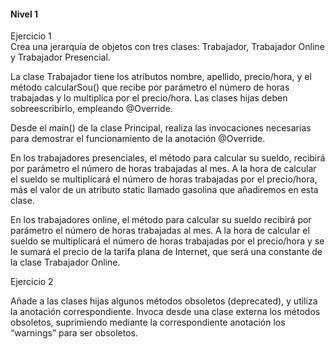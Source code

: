 #### Nivel 1
Ejercicio 1  
Crea una jerarquía de objetos con tres clases: Trabajador, Trabajador Online y Trabajador Presencial.


La clase Trabajador tiene los atributos nombre, apellido, precio/hora, y el método calcularSou() que recibe por parámetro el número de horas trabajadas y lo multiplica por el precio/hora. Las clases hijas deben sobreescribirlo, empleando @Override. 


Desde el main() de la clase Principal, realiza las invocaciones necesarias para demostrar el funcionamiento de la anotación @Override.


En los trabajadores presenciales, el método para calcular su sueldo, recibirá por parámetro el número de horas trabajadas al mes. A la hora de calcular el sueldo se multiplicará el número de horas trabajadas por el precio/hora, más el valor de un atributo static llamado gasolina que añadiremos en esta clase.


En los trabajadores online, el método para calcular su sueldo recibirá por parámetro el número de horas trabajadas al mes. A la hora de calcular el sueldo se multiplicará el número de horas trabajadas por el precio/hora y se le sumará el precio de la tarifa plana de Internet, que será una constante de la clase Trabajador Online.

Ejercicio 2  


Añade a las clases hijas algunos métodos obsoletos (deprecated), y utiliza la anotación correspondiente. Invoca desde una clase externa los métodos obsoletos, suprimiendo mediante la correspondiente anotación los “warnings” para ser obsoletos.